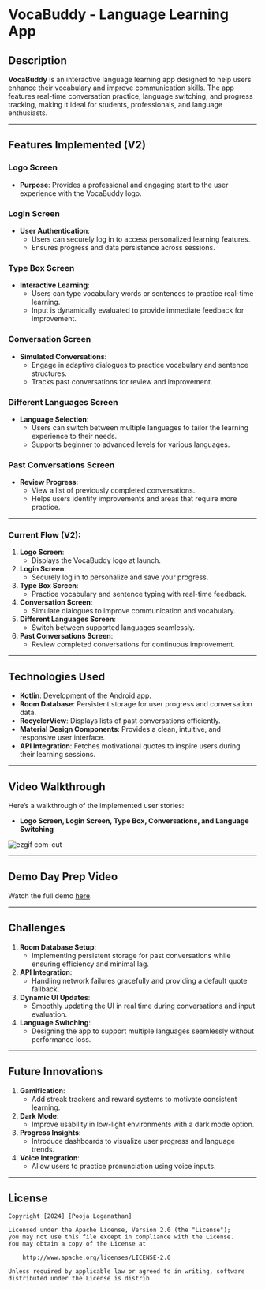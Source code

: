 # VocaBuddy - Language Learning App  

## Description  
**VocaBuddy** is an interactive language learning app designed to help users enhance their vocabulary and improve communication skills. The app features real-time conversation practice, language switching, and progress tracking, making it ideal for students, professionals, and language enthusiasts.  

---

## Features Implemented (V2)  

### Logo Screen  
- **Purpose**: Provides a professional and engaging start to the user experience with the VocaBuddy logo.

### Login Screen  
- **User Authentication**:  
    - Users can securely log in to access personalized learning features.  
    - Ensures progress and data persistence across sessions.

### Type Box Screen  
- **Interactive Learning**:  
    - Users can type vocabulary words or sentences to practice real-time learning.  
    - Input is dynamically evaluated to provide immediate feedback for improvement.  

### Conversation Screen  
- **Simulated Conversations**:  
    - Engage in adaptive dialogues to practice vocabulary and sentence structures.  
    - Tracks past conversations for review and improvement.  

### Different Languages Screen  
- **Language Selection**:  
    - Users can switch between multiple languages to tailor the learning experience to their needs.  
    - Supports beginner to advanced levels for various languages.  

### Past Conversations Screen  
- **Review Progress**:  
    - View a list of previously completed conversations.  
    - Helps users identify improvements and areas that require more practice.  

---

### Current Flow (V2):  
1. **Logo Screen**:  
    - Displays the VocaBuddy logo at launch.  
2. **Login Screen**:  
    - Securely log in to personalize and save your progress.  
3. **Type Box Screen**:  
    - Practice vocabulary and sentence typing with real-time feedback.  
4. **Conversation Screen**:  
    - Simulate dialogues to improve communication and vocabulary.  
5. **Different Languages Screen**:  
    - Switch between supported languages seamlessly.  
6. **Past Conversations Screen**:  
    - Review completed conversations for continuous improvement.  

---

## Technologies Used  
- **Kotlin**: Development of the Android app.  
- **Room Database**: Persistent storage for user progress and conversation data.  
- **RecyclerView**: Displays lists of past conversations efficiently.  
- **Material Design Components**: Provides a clean, intuitive, and responsive user interface.  
- **API Integration**: Fetches motivational quotes to inspire users during their learning sessions.  

---

## Video Walkthrough  

Here’s a walkthrough of the implemented user stories:  
- **Logo Screen, Login Screen, Type Box, Conversations, and Language Switching**  


![ezgif com-cut](https://github.com/user-attachments/assets/c1288a05-dbfd-4a8f-86cf-ff7a642f65a1)

---

## Demo Day Prep Video  
Watch the full demo [here](https://youtu.be/zi1RMb4fuRY).  

---

## Challenges  
1. **Room Database Setup**:  
    - Implementing persistent storage for past conversations while ensuring efficiency and minimal lag.  
2. **API Integration**:  
    - Handling network failures gracefully and providing a default quote fallback.  
3. **Dynamic UI Updates**:  
    - Smoothly updating the UI in real time during conversations and input evaluation.  
4. **Language Switching**:  
    - Designing the app to support multiple languages seamlessly without performance loss.  

---

## Future Innovations  
1. **Gamification**:  
    - Add streak trackers and reward systems to motivate consistent learning.  
2. **Dark Mode**:  
    - Improve usability in low-light environments with a dark mode option.  
3. **Progress Insights**:  
    - Introduce dashboards to visualize user progress and language trends.  
4. **Voice Integration**:  
    - Allow users to practice pronunciation using voice inputs.  

---

## License  

    Copyright [2024] [Pooja Loganathan]  

    Licensed under the Apache License, Version 2.0 (the "License");  
    you may not use this file except in compliance with the License.  
    You may obtain a copy of the License at  

        http://www.apache.org/licenses/LICENSE-2.0  

    Unless required by applicable law or agreed to in writing, software  
    distributed under the License is distrib
